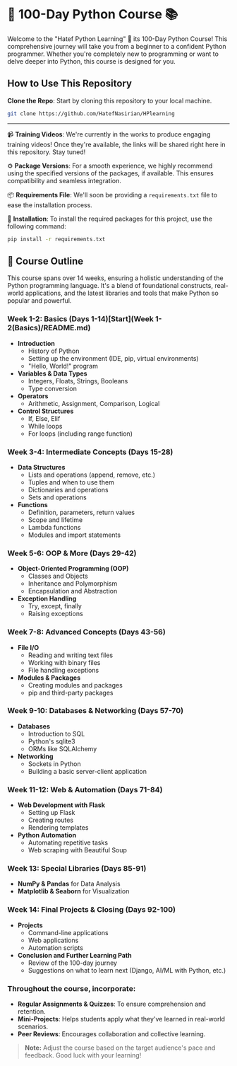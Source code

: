 # 🐍 100-Day Python Course 📚

Welcome to the "Hatef Python Learning" 🚀
its 100-Day Python Course! This comprehensive journey will take you from a beginner to a confident Python programmer.
Whether you're completely new to programming or want to delve deeper into Python, this course is designed for you.

## How to Use This Repository

**Clone the Repo**: Start by cloning this repository to your local machine.

```bash
git clone https://github.com/HatefNasirian/HPlearning
```

---
📹 **Training Videos**: We're currently in the works to produce engaging training videos! Once they're available, the
links will be shared right here in this repository. Stay tuned!

⚙️ **Package Versions**: For a smooth experience, we highly recommend using the specified versions of the packages, if
available. This ensures compatibility and seamless integration.

📦 **Requirements File**: We'll soon be providing a `requirements.txt` file to ease the installation process.

🔧 **Installation**:
To install the required packages for this project, use the following command:

```bash
pip install -r requirements.txt
```

## 📅 Course Outline

This course spans over 14 weeks, ensuring a holistic understanding of the Python programming language. It's a blend of
foundational constructs, real-world applications, and the latest libraries and tools that make Python so popular and
powerful.

### Week 1-2: Basics (Days 1-14)[Start](Week 1-2(Basics)/README.md)

- **Introduction**
    - History of Python
    - Setting up the environment (IDE, pip, virtual environments)
    - "Hello, World!" program
- **Variables & Data Types**
    - Integers, Floats, Strings, Booleans
    - Type conversion
- **Operators**
    - Arithmetic, Assignment, Comparison, Logical
- **Control Structures**
    - If, Else, Elif
    - While loops
    - For loops (including range function)

### Week 3-4: Intermediate Concepts (Days 15-28)

- **Data Structures**
    - Lists and operations (append, remove, etc.)
    - Tuples and when to use them
    - Dictionaries and operations
    - Sets and operations
- **Functions**
    - Definition, parameters, return values
    - Scope and lifetime
    - Lambda functions
    - Modules and import statements

### Week 5-6: OOP & More (Days 29-42)

- **Object-Oriented Programming (OOP)**
    - Classes and Objects
    - Inheritance and Polymorphism
    - Encapsulation and Abstraction
- **Exception Handling**
    - Try, except, finally
    - Raising exceptions

### Week 7-8: Advanced Concepts (Days 43-56)

- **File I/O**
    - Reading and writing text files
    - Working with binary files
    - File handling exceptions
- **Modules & Packages**
    - Creating modules and packages
    - pip and third-party packages

### Week 9-10: Databases & Networking (Days 57-70)

- **Databases**
    - Introduction to SQL
    - Python's sqlite3
    - ORMs like SQLAlchemy
- **Networking**
    - Sockets in Python
    - Building a basic server-client application

### Week 11-12: Web & Automation (Days 71-84)

- **Web Development with Flask**
    - Setting up Flask
    - Creating routes
    - Rendering templates
- **Python Automation**
    - Automating repetitive tasks
    - Web scraping with Beautiful Soup

### Week 13: Special Libraries (Days 85-91)

- **NumPy & Pandas** for Data Analysis
- **Matplotlib & Seaborn** for Visualization

### Week 14: Final Projects & Closing (Days 92-100)

- **Projects**
    - Command-line applications
    - Web applications
    - Automation scripts
- **Conclusion and Further Learning Path**
    - Review of the 100-day journey
    - Suggestions on what to learn next (Django, AI/ML with Python, etc.)

### Throughout the course, incorporate:

- **Regular Assignments & Quizzes**: To ensure comprehension and retention.
- **Mini-Projects**: Helps students apply what they've learned in real-world scenarios.
- **Peer Reviews**: Encourages collaboration and collective learning.

> **Note:** Adjust the course based on the target audience's pace and feedback. Good luck with your learning!
